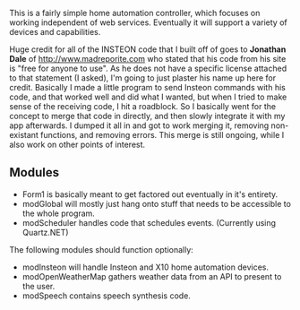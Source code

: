 This is a fairly simple home automation controller, which focuses on working independent of web services. Eventually it will support a variety of devices and capabilities.

Huge credit for all of the INSTEON code that I built off of goes to **Jonathan Dale** of http://www.madreporite.com who stated that his code from his site is "free for anyone to use". As he does not have a specific license attached to that statement (I asked), I'm going to just plaster his name up here for credit. Basically I made a little program to send Insteon commands with his code, and that worked well and did what I wanted, but when I tried to make sense of the receiving code, I hit a roadblock. So I basically went for the concept to merge that code in directly, and then slowly integrate it with my app afterwards. I dumped it all in and got to work merging it, removing non-existant functions, and removing errors. This merge is still ongoing, while I also work on other points of interest.

## Modules ##

* Form1 is basically meant to get factored out eventually in it's entirety.
* modGlobal will mostly just hang onto stuff that needs to be accessible to the whole program.
* modScheduler handles code that schedules events. (Currently using Quartz.NET)

The following modules should function optionally:
* modInsteon will handle Insteon and X10 home automation devices.
* modOpenWeatherMap gathers weather data from an API to present to the user.
* modSpeech contains speech synthesis code.